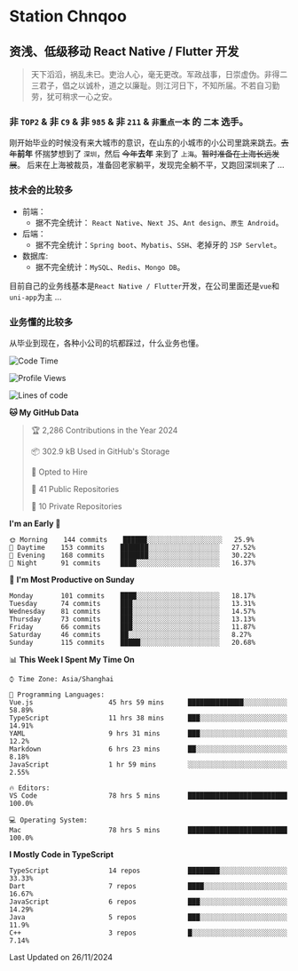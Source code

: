 # Station Chnqoo

## 资浅、低级移动 React Native / Flutter 开发

> 天下滔滔，祸乱未已。吏治人心，毫无更改。军政战事，日崇虚伪。非得二三君子，倡之以诚朴，道之以廉耻。则江河日下，不知所届。不若自习勤劳，犹可稍求一心之安。

### 非 `TOP2` & 非 `C9` & 非 `985` & 非 `211` & `非重点一本` 的 `二本` 选手。

刚开始毕业的时候没有来大城市的意识，在山东的小城市的小公司里跳来跳去。~~去年~~**前年** 怀揣梦想到了 `深圳`，然后 ~~今年~~**去年** 来到了 `上海`。~~暂时准备在上海长远发展~~。
后来在上海被裁员，准备回老家躺平，发现完全躺不平，又跑回深圳来了 ...

### 技术会的比较多

- 前端：
  - 据不完全统计： `React Native`、`Next JS`、`Ant design`、`原生 Android`。
- 后端：
  - 据不完全统计：`Spring boot`、`Mybatis`、`SSH`、老掉牙的 `JSP Servlet`。
- 数据库:
  - 据不完全统计：`MySQL`、`Redis`、`Mongo DB`。

目前自己的业务线基本是`React Native / Flutter`开发，在公司里面还是`vue`和`uni-app`为主 ...

### 业务懂的比较多

从毕业到现在，各种小公司的坑都踩过，什么业务也懂。

<!--START_SECTION:waka-->
![Code Time](http://img.shields.io/badge/Code%20Time-6%2C695%20hrs%2057%20mins-blue)

![Profile Views](http://img.shields.io/badge/Profile%20Views-2-blue)

![Lines of code](https://img.shields.io/badge/From%20Hello%20World%20I%27ve%20Written-488%20Thousand%20lines%20of%20code-blue)

**🐱 My GitHub Data** 

> 🏆 2,286 Contributions in the Year 2024
 > 
> 📦 302.9 kB Used in GitHub's Storage 
 > 
> 💼 Opted to Hire
 > 
> 📜 41 Public Repositories 
 > 
> 🔑 10 Private Repositories  
 > 
**I'm an Early 🐤** 

```text
🌞 Morning    144 commits    ██████░░░░░░░░░░░░░░░░░░░   25.9% 
🌆 Daytime    153 commits    ███████░░░░░░░░░░░░░░░░░░   27.52% 
🌃 Evening    168 commits    ███████░░░░░░░░░░░░░░░░░░   30.22% 
🌙 Night      91 commits     ████░░░░░░░░░░░░░░░░░░░░░   16.37%

```
📅 **I'm Most Productive on Sunday** 

```text
Monday       101 commits    ████░░░░░░░░░░░░░░░░░░░░░   18.17% 
Tuesday      74 commits     ███░░░░░░░░░░░░░░░░░░░░░░   13.31% 
Wednesday    81 commits     ███░░░░░░░░░░░░░░░░░░░░░░   14.57% 
Thursday     73 commits     ███░░░░░░░░░░░░░░░░░░░░░░   13.13% 
Friday       66 commits     ███░░░░░░░░░░░░░░░░░░░░░░   11.87% 
Saturday     46 commits     ██░░░░░░░░░░░░░░░░░░░░░░░   8.27% 
Sunday       115 commits    █████░░░░░░░░░░░░░░░░░░░░   20.68%

```


📊 **This Week I Spent My Time On** 

```text
⌚︎ Time Zone: Asia/Shanghai

💬 Programming Languages: 
Vue.js                   45 hrs 59 mins      ██████████████░░░░░░░░░░░   58.89% 
TypeScript               11 hrs 38 mins      ███░░░░░░░░░░░░░░░░░░░░░░   14.91% 
YAML                     9 hrs 31 mins       ███░░░░░░░░░░░░░░░░░░░░░░   12.2% 
Markdown                 6 hrs 23 mins       ██░░░░░░░░░░░░░░░░░░░░░░░   8.18% 
JavaScript               1 hr 59 mins        ░░░░░░░░░░░░░░░░░░░░░░░░░   2.55%

🔥 Editors: 
VS Code                  78 hrs 5 mins       █████████████████████████   100.0%

💻 Operating System: 
Mac                      78 hrs 5 mins       █████████████████████████   100.0%

```

**I Mostly Code in TypeScript** 

```text
TypeScript               14 repos            ████████░░░░░░░░░░░░░░░░░   33.33% 
Dart                     7 repos             ████░░░░░░░░░░░░░░░░░░░░░   16.67% 
JavaScript               6 repos             ███░░░░░░░░░░░░░░░░░░░░░░   14.29% 
Java                     5 repos             ███░░░░░░░░░░░░░░░░░░░░░░   11.9% 
C++                      3 repos             █░░░░░░░░░░░░░░░░░░░░░░░░   7.14%

```



 Last Updated on 26/11/2024
<!--END_SECTION:waka-->

<!---
ChenqiaoStation/ChenqiaoStation is a ✨ special ✨ repository because its `README.md` (this file) appears on your GitHub profile.
You can click the Preview link to take a look at your changes.
--->
